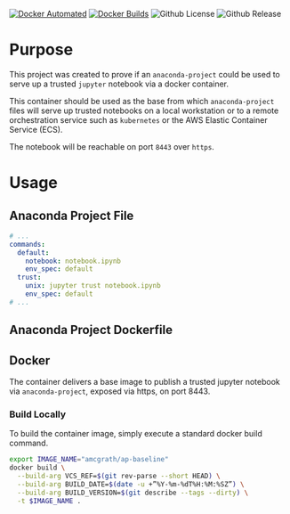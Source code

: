 [![Docker Automated](https://img.shields.io/docker/cloud/automated/amcgrath/ap-notebook-base)](https://hub.docker.com/r/amcgrath/ap-notebook-base) 
[![Docker Builds](https://img.shields.io/docker/cloud/build/amcgrath/ap-notebook-base)](https://hub.docker.com/r/amcgrath/ap-notebook-base/builds)
![Github License](https://img.shields.io/github/license/andrew-mcgrath/ap-notebook-base)
![Github Release](https://img.shields.io/github/v/release/andrew-mcgrath/ap-notebook-base)

# Purpose

This project was created to prove if an `anaconda-project` could be used to serve up a trusted `jupyter` notebook via
a docker container. 

This container should be used as the base from which `anaconda-project` files will serve up trusted notebooks 
on a local workstation or to a remote orchestration service such as `kubernetes` or the AWS Elastic Container Service 
(ECS).

The notebook will be reachable on port `8443` over `https`.

# Usage

## Anaconda Project File

```yaml
# ...
commands:
  default:
    notebook: notebook.ipynb
    env_spec: default
  trust:
    unix: jupyter trust notebook.ipynb
    env_spec: default
# ...
```

## Anaconda Project Dockerfile

## Docker

The container delivers a base image to publish a trusted jupyter notebook via `anaconda-project`, exposed via https, 
on port 8443.

### Build Locally

To build the container image, simply execute a standard docker build command.

```bash
export IMAGE_NAME="amcgrath/ap-baseline"
docker build \
  --build-arg VCS_REF=$(git rev-parse --short HEAD) \
  --build-arg BUILD_DATE=$(date -u +”%Y-%m-%dT%H:%M:%SZ”) \
  --build-arg BUILD_VERSION=$(git describe --tags --dirty) \
  -t $IMAGE_NAME .
```